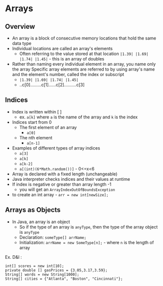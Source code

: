 # Arrays
## Overview
- An array is a block of consecutive memory locations that hold the same data type
- Individual locations are called an array's elements
  - Often referring to the value stored at that location
  `|1.39| |1.69| |1.74| |1.45|` - this is an array of doubles
- Rather than naming every individual element in an array, you name only the array
 Specific array elements are referred to by using array's name and the element's number, called the index or subscript
  - `|1.39| |1.69| |1.74| |1.45|`
  - ..c[0].........c[1]......c[2]..........c[3]

## Indices
- Index is written within [ ]
  - ex. `a[k]` where `a` is the name of the array and `k` is the index
- Indices start from 0
  - The first element of an array
    - `a[0]`
  - The nth element
    - `a[n-1]`
- Examples of different types of array indices
    - `a[3]`
    - `a[k]`
    - `a[k-2]`
    - `a[(int)(6*Math.random())]` - 0<=x<6
- Array is declared with a fixed length (unchangeable)
- Java interpreter checks indices and their values at runtime
- If index is negative or greater than array length -1
  - you will get an `ArrayIndexOutOfBoundsException`
- to create an int array - `arr = new int[newSize];`

## Arrays as Objects
- In Java, an array is an object
  - So if the type of an array is `anyType`, then the type of the array object is `anyType`
  - Declaration: `someType[] arrName;`
  - Initialization: `arrName = new SomeType[n];` - where `n` is the length of array

Ex. D&I :
```
int[] scores = new int[10];
private double [] gasPrices = {3.05,3.17,3.59};
String[] words = new String[1000];
String[] cities = {"Atlanta", "Boston", "Cincinnati"};
```
